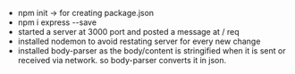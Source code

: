 - npm init -> for creating package.json
- npm i express --save
- started a server at 3000 port and posted a message at / req
- installed nodemon to avoid restating server for every new change
- installed body-parser as the body/content is stringified when it is sent or received via network. so body-parser converts it in json.